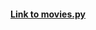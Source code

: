#### [Link to movies.py](https://github.com/lendoo73/Challenge-Project-of-CodeCademy/blob/master/python/Build_a_Machine%20Learning_Model_with_Python/Supervised_Learning/K_Nearest_Neighbors_Classifier/Regression/movies.py)
